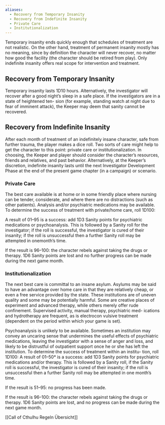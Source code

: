```yaml
---
aliases:
  - Recovery from Temporary Insanity
  - Recovery from Indefinite Insanity
  - Private Care
  - Institutionalization
---
```


Temporary insanity ends quickly enough that schedules of treatment are not realistic. On the other hand, treatment of permanent insanity mostly has no meaning, since by definition the character will never recover, no matter how good the facility (the character should be retired from play).
Only indefinite insanity offers real scope for intervention and treatment.

## Recovery from Temporary Insanity 
Temporary insanity lasts 1D10 hours. Alternatively, the
investigator will recover after a good night’s sleep in a safe
place. If the investigators are in a state of heightened ten-
sion (for example, standing watch at night due to fear of
imminent attack), the Keeper may deem that sanity cannot
be recovered.

## Recovery from Indefinite Insanity
After each month of treatment of an indefinitely insane character, safe from further trauma, the player makes a dice roll. Two sorts of care might help to get the character to this point: private care or institutionalization. In choosing, the Keeper and player should consider the character’s resources, friends and relatives, and past behavior.
Alternatively, at the Keeper’s discretion, indefinite insanity lasts until the next Investigator Development Phase at the end of the present game chapter (in a campaign) or scenario.

### Private Care
The best care available is at home or in some friendly place where nursing can be tender, considerate, and where there are no distractions (such as other patients). Analysis and/or psychiatric medications may be available.
To determine the success of treatment with private/home care, roll 1D100:

A result of 01–95 is a success: add 1D3 Sanity points for psychiatric medications or psychoanalysis. This is followed by a Sanity roll for the investigator; if the roll is successful, the investigator is cured of their insanity; if the roll is unsuccessful then a further Sanity roll may be attempted in onemonth’s time.

If the result is 96–100: the character rebels against taking the drugs or therapy. 1D6 Sanity points are lost and no further progress can be made during the next game month.



### Institutionalization
The next best care is committal to an insane asylum. Asylums may be said to have an advantage over home care in that they are relatively cheap, or even a free service provided by the state. These institutions are of uneven quality and some may be potentially harmful. Some are creative places of experiment and advanced therapy, while others merely offer rude confinement. Supervised activity, manual therapy, psychiatric med-
ications and hydrotherapy are frequent, as is electrocon vulsive treatment (dependent on the period within which your game is set).

Psychoanalysis is unlikely to be available. Sometimes an institution may convey an uncaring sense that undermines the useful effects of psychiatric medications, leaving the investigator with a sense of anger and loss, and likely to be distrustful of outpatient support once he or she has left the institution.
To determine the success of treatment within an institu-
tion, roll 1D100:
A result of 01–50* is a success: add 1D3 Sanity points for psychiatric medications and/or therapy. This is followed by a Sanity roll, if the Sanity roll is successful, the investigator is cured of their insanity; if the roll is unsuccessful then a further Sanity roll may be attempted in one month’s time.

If the result is 51–95: no progress has been made.

If the result is 96–100: the character rebels against taking the drugs or therapy. 1D6 Sanity points are lost, and no progress can be made during the next game month.









[[Call of Cthulhu Regeln Übersicht]]










